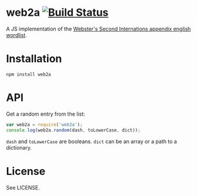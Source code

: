 # web2a [![Build Status](https://secure.travis-ci.org/BastienLQ/web2a.svg?branch=master)](http://travis-ci.org/BastienLQ/web2a)

A JS implementation of the [Webster's Second Internations appendix english wordlist](http://savannah.gnu.org/projects/miscfiles/).

# Installation

    npm install web2a

# API

Get a random entry from the list:

```javascript
var web2a = require('web2a');
console.log(web2a.random(dash, toLowerCase, dict));
```

`dash` and `toLowerCase` are booleans. `dict` can be an array or a path to a dictionary.

# License
See LICENSE.
